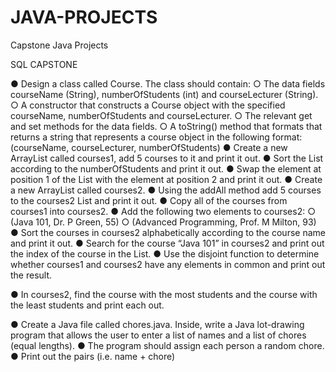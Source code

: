 # JAVA-PROJECTS
Capstone Java Projects


SQL CAPSTONE 


● Design a class called Course. The class should contain:
○ The data fields courseName (String), numberOfStudents (int) and
courseLecturer (String).
○ A constructor that constructs a Course object with the specified
courseName, numberOfStudents and courseLecturer.
○ The relevant get and set methods for the data fields.
○ A toString() method that formats that returns a string that
represents a course object in the following format:
(courseName, courseLecturer, numberOfStudents)
● Create a new ArrayList called courses1, add 5 courses to it and print it out.
● Sort the List according to the numberOfStudents and print it out.
● Swap the element at position 1 of the List with the element at position 2
and print it out.
● Create a new ArrayList called courses2.
● Using the addAll method add 5 courses to the courses2 List and print it
out.
● Copy all of the courses from courses1 into courses2.
● Add the following two elements to courses2:
○ (Java 101, Dr. P Green, 55)
○ (Advanced Programming, Prof. M Milton, 93)
● Sort the courses in courses2 alphabetically according to the course name
and print it out.
● Search for the course “Java 101” in courses2 and print out the index of the
course in the List.
● Use the disjoint function to determine whether courses1 and courses2
have any elements in common and print out the result.

● In courses2, find the course with the most students and the course with
the least students and print each out.

● Create a Java file called chores.java. Inside, write a Java lot-drawing
program that allows the user to enter a list of names and a list of chores
(equal lengths).
● The program should assign each person a random chore.
● Print out the pairs (i.e. name + chore)
